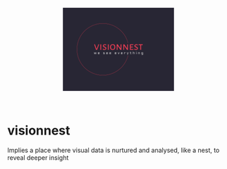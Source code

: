 <div align="center">
  <p>
    <a align="center" href="" target="_blank">
      <img
        width="50%"
        src="https://github.com/tannousgeagea/visionnest/blob/develop/docs/assets/visionnest-logo.png"
      >
    </a>
  </p>

  <br>
</div>


# visionnest
Implies a place where visual data is nurtured and analysed, like a nest, to reveal deeper insight
